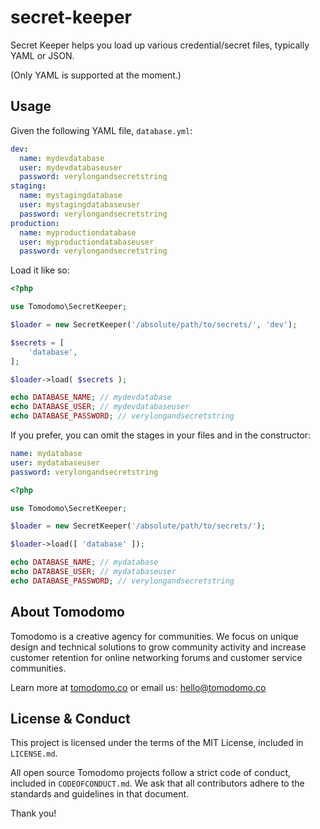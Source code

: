 # secret-keeper

Secret Keeper helps you load up various credential/secret files, typically YAML or JSON.

(Only YAML is supported at the moment.)

## Usage

Given the following YAML file, `database.yml`:

```yaml
dev:
  name: mydevdatabase
  user: mydevdatabaseuser
  password: verylongandsecretstring
staging:
  name: mystagingdatabase
  user: mystagingdatabaseuser
  password: verylongandsecretstring
production:
  name: myproductiondatabase
  user: myproductiondatabaseuser
  password: verylongandsecretstring
```

Load it like so:

```php
<?php

use Tomodomo\SecretKeeper;

$loader = new SecretKeeper('/absolute/path/to/secrets/', 'dev');

$secrets = [
	'database',
];

$loader->load( $secrets );

echo DATABASE_NAME; // mydevdatabase
echo DATABASE_USER; // mydevdatabaseuser
echo DATABASE_PASSWORD; // verylongandsecretstring
```

If you prefer, you can omit the stages in your files and in the constructor:

```yaml
name: mydatabase
user: mydatabaseuser
password: verylongandsecretstring
```

```php
<?php

use Tomodomo\SecretKeeper;

$loader = new SecretKeeper('/absolute/path/to/secrets/');

$loader->load([ 'database' ]);

echo DATABASE_NAME; // mydatabase
echo DATABASE_USER; // mydatabaseuser
echo DATABASE_PASSWORD; // verylongandsecretstring
```

## About Tomodomo

Tomodomo is a creative agency for communities. We focus on unique design and technical solutions to grow community activity and increase customer retention for online networking forums and customer service communities.

Learn more at [tomodomo.co](https://tomodomo.co) or email us: [hello@tomodomo.co](mailto:hello@tomodomo.co)

## License & Conduct

This project is licensed under the terms of the MIT License, included in `LICENSE.md`.

All open source Tomodomo projects follow a strict code of conduct, included in `CODEOFCONDUCT.md`. We ask that all contributors adhere to the standards and guidelines in that document.

Thank you!
